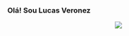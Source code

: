 ###  Olá! Sou Lucas Veronez
<p align="center"><img src="https://github.com/U7P4L-IN/U7P4L-IN/blob/main/assets/images/header_.png">
